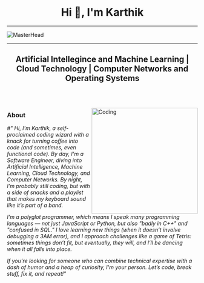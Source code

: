 <h1 align="center">Hi 👋, I'm Karthik</h1>

-------------------------------------------


![MasterHead](https://github.com/k-arthik-r/k-arthik-r/assets/111432615/628b9187-2283-4b5b-a07b-a7e264340129)


-------------------------------------------

<h2 align="center">Artificial Intellegince and Machine Learning | Cloud Technology | Computer Networks and Operating Systems</h2>

<br><br>

<img align="right"  alt="Coding" width="280" padding="100px" src="https://github.com/k-arthik-r/k-arthik-r/assets/111432615/d1282930-5f93-42a2-8622-7e6a147cd92e">

<h3 align="justify">About</h3>
<p> <i>
#" Hi, I'm Karthik, a self-proclaimed coding wizard with a knack for turning coffee into code (and sometimes, even functional code). By day, I'm a Software Engineer, diving into Artificial Intelligence, Machine Learning, Cloud Technology, and Computer Networks. By night, I’m probably still coding, but with a side of snacks and a playlist that makes my keyboard sound like it’s part of a band.

I’m a polyglot programmer, which means I speak many programming languages — not just JavaScript or Python, but also "badly in C++" and "confused in SQL." I love learning new things (when it doesn’t involve debugging a 3AM error), and I approach challenges like a game of Tetris: sometimes things don’t fit, but eventually, they will, and I’ll be dancing when it all falls into place.

If you're looking for someone who can combine technical expertise with a dash of humor and a heap of curiosity, I'm your person. Let’s code, break stuff, fix it, and repeat!"
</i></p>
<br>
